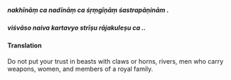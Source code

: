 ##### nakhīnāṃ ca nadīnāṃ ca śṛṃgīṇāṃ śastrapāṇinām .
##### viśvāso naiva kartavyo strīṣu rājakuleṣu ca ..

#### Translation

Do not put your trust in beasts with claws or horns, rivers, men who carry weapons, women, and members of a royal family.